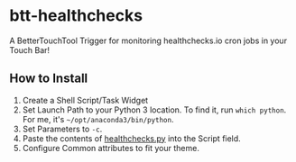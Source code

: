# btt-healthchecks

A BetterTouchTool Trigger for monitoring healthchecks.io cron jobs in your Touch Bar!

## How to Install

1. Create a Shell Script/Task Widget
2. Set Launch Path to your Python 3 location. To find it, run `which python`. For me, it's `~/opt/anaconda3/bin/python`.
3. Set Parameters to `-c`.
4. Paste the contents of [healthchecks.py](healthchecks.py) into the Script field.
5. Configure Common attributes to fit your theme.
